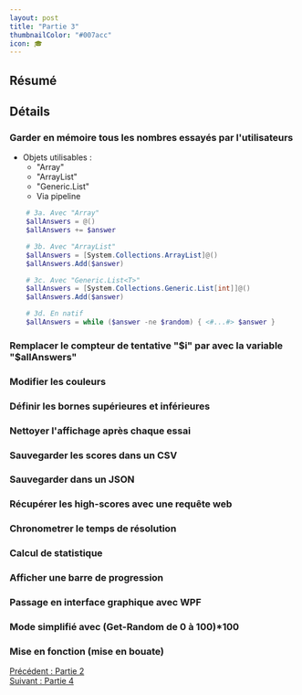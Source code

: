```yaml
---
layout: post
title: "Partie 3"
thumbnailColor: "#007acc"
icon: 🎓
---
```


## Résumé

## Détails

### Garder en mémoire tous les nombres essayés par l'utilisateurs

- Objets utilisables :
  - "Array"
  - "ArrayList"
  - "Generic.List<T>"
  - Via pipeline

```powershell
    # 3a. Avec "Array"
    $allAnswers = @()
    $allAnswers += $answer

    # 3b. Avec "ArrayList"
    $allAnswers = [System.Collections.ArrayList]@()
    $allAnswers.Add($answer)

    # 3c. Avec "Generic.List<T>"
    $allAnswers = [System.Collections.Generic.List[int]]@()
    $allAnswers.Add($answer)

    # 3d. En natif
    $allAnswers = while ($answer -ne $random) { <#...#> $answer }
```

### Remplacer le compteur de tentative "$i" par avec la variable "$allAnswers"

### Modifier les couleurs

### Définir les bornes supérieures et inférieures

### Nettoyer l'affichage après chaque essai

### Sauvegarder les scores dans un CSV

### Sauvegarder dans un JSON

### Récupérer les high-scores avec une requête web

### Chronometrer le temps de résolution

### Calcul de statistique

### Afficher une barre de progression

### Passage en interface graphique avec WPF

### Mode simplifié avec (Get-Random de 0 à 100)*100

### Mise en fonction (mise en bouate)



<div class="buttons">
    <div class="buttonBack">
        <a href="/2022/10/21/cours-pratique-posh-2">Précédent : Partie 2</a>
    </div>
    <div class="buttonNext">
        <a href="/2022/10/21/cours-pratique-posh-4">Suivant : Partie 4</a>
    </div>
</div>
